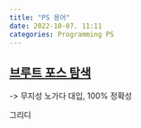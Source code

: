 ```yaml
---
title: "PS 용어"
date: 2022-10-07. 11:11
categories: Programming PS
---
```


## [브루트 포스 탐색](https://en.wikipedia.org/wiki/Brute-force_search)  

-> 무지성 노가다 대입, 100% 정확성  

그리디